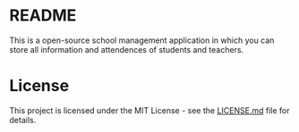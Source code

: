 # README
This is a open-source school management application in which you can store all information and attendences of students and  teachers.

# License

This project is licensed under the MIT License - see the [LICENSE.md](https://github.com/Ozarion/School-management-app/blob/master/LICENSE.md) file for details.
